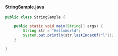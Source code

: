 #### StringSample.java
```java
public class StringSample {

    public static void main(String[] args) {
        String str = "HelloWorld";
        System.out.println(str.lastIndexOf("l"));
    }

}
```
